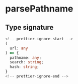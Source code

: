 # parsePathname

## Type signature

```typescript
<!-- prettier-ignore-start -->
(
  url: any
) => {
  pathname: any;
  search: string;
  hash: string;
}
<!-- prettier-ignore-end -->
```
